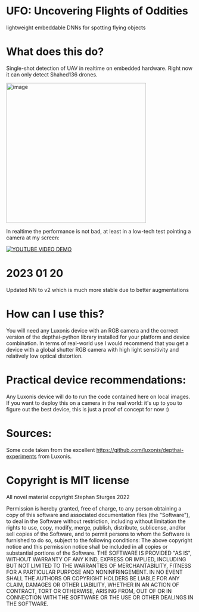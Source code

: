 # UFO: Uncovering Flights of Oddities
lightweight embeddable DNNs for spotting flying objects

# What does this do? 

Single-shot detection of UAV in realtime on embedded hardware. 
Right now it can only detect Shahed136 drones.

<img width="375" alt="image" src="https://user-images.githubusercontent.com/20320678/213455153-5ae4b535-980d-417d-aa6b-a9b462071b1b.png">

In realtime the performance is not bad, at least in a low-tech test pointing a camera at my screen:

[![YOUTUBE VIDEO DEMO](https://user-images.githubusercontent.com/20320678/213645780-9a64837e-dab0-40c9-8013-10a30efa260f.png)](http://www.youtube.com/watch?v=B_32GQ-jqx4 "UFO V2 DNN")



# 2023 01 20
Updated NN to v2 which is much more stable due to better augmentations

# How can I use this?

You will need any Luxonis device with an RGB camera and the correct version of the depthai-python library installed for your platform and device combination. In terms of real-world use I would recommend that you get a device with a global shutter RGB camera with high light sensitivity and relatively low optical distortion.

# Practical device recommendations:

Any Luxonis device will do to run the code contained here on local images. If you want to deploy this on a camera in the real world: it's up to you to figure out the best device, this is just a proof of concept for now :) 


# Sources:
Some code taken from the excellent https://github.com/luxonis/depthai-experiments from Luxonis.


# Copyright is MIT license
All novel material copyright Stephan Sturges 2022

Permission is hereby granted, free of charge, to any person obtaining a copy of this software and associated documentation files (the "Software"), to deal in the Software without restriction, including without limitation the rights to use, copy, modify, merge, publish, distribute, sublicense, and/or sell copies of the Software, and to permit persons to whom the Software is furnished to do so, subject to the following conditions:
The above copyright notice and this permission notice shall be included in all copies or substantial portions of the Software.
THE SOFTWARE IS PROVIDED "AS IS", WITHOUT WARRANTY OF ANY KIND, EXPRESS OR IMPLIED, INCLUDING BUT NOT LIMITED TO THE WARRANTIES OF MERCHANTABILITY, FITNESS FOR A PARTICULAR PURPOSE AND NONINFRINGEMENT. IN NO EVENT SHALL THE AUTHORS OR COPYRIGHT HOLDERS BE LIABLE FOR ANY CLAIM, DAMAGES OR OTHER LIABILITY, WHETHER IN AN ACTION OF CONTRACT, TORT OR OTHERWISE, ARISING FROM, OUT OF OR IN CONNECTION WITH THE SOFTWARE OR THE USE OR OTHER DEALINGS IN THE SOFTWARE.
